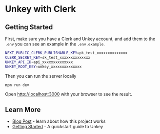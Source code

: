 # Unkey with Clerk

## Getting Started

First, make sure you have a Clerk and Unkey account, and add them to the `.env` you can see an example in the `.env.example`.

```bash
NEXT_PUBLIC_CLERK_PUBLISHABLE_KEY=pk_test_xxxxxxxxxxxxxx
CLERK_SECRET_KEY=sk_test_xxxxxxxxxxxxxx
UNKEY_API_ID=api_xxxxxxxxxxxxxx
UNKEY_ROOT_KEY=unkey_xxxxxxxxxxxxxx
```

Then you can run the server locally
```bash
npm run dev
```

Open [http://localhost:3000](http://localhost:3000) with your browser to see the result.

## Learn More

- [Blog Post](https://unkey.dev/blog/using-unkey-with-auth) - learn about how this project works
- [Getting Started](https://docs.unkey.dev/quickstart) - A quickstart guide to Unkey